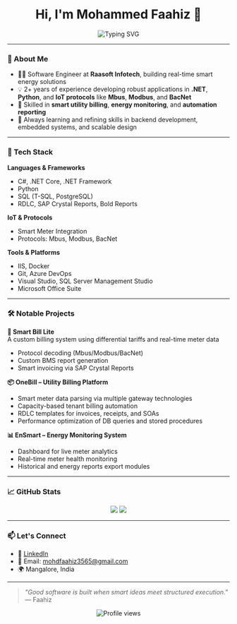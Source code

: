 <h1 align="center">Hi, I'm Mohammed Faahiz 👋</h1>

<p align="center">
  <img src="https://readme-typing-svg.demolab.com?font=Fira+Code&duration=2000&pause=1000&color=00F7FF&center=true&vCenter=true&width=600&lines=Software+Engineer+%7C+IoT+%26+Smart+Meter+Developer;Passionate+about+clean+code+and+smart+solutions" alt="Typing SVG" />
</p>

---

### 💼 About Me

- 👨‍💻 Software Engineer at **Raasoft Infotech**, building real-time smart energy solutions
- 💡 2+ years of experience developing robust applications in **.NET**, **Python**, and **IoT protocols** like **Mbus**, **Modbus**, and **BacNet**
- 🧰 Skilled in **smart utility billing**, **energy monitoring**, and **automation reporting**
- 🧠 Always learning and refining skills in backend development, embedded systems, and scalable design

---

### 🚀 Tech Stack

**Languages & Frameworks**  
- C#, .NET Core, .NET Framework  
- Python  
- SQL (T-SQL, PostgreSQL)  
- RDLC, SAP Crystal Reports, Bold Reports  

**IoT & Protocols**  
- Smart Meter Integration  
- Protocols: Mbus, Modbus, BacNet  

**Tools & Platforms**  
- IIS, Docker  
- Git, Azure DevOps  
- Visual Studio, SQL Server Management Studio  
- Microsoft Office Suite

---

### 🛠️ Notable Projects

**🔌 Smart Bill Lite**  
A custom billing system using differential tariffs and real-time meter data  
- Protocol decoding (Mbus/Modbus/BacNet)  
- Custom BMS report generation  
- Smart invoicing via SAP Crystal Reports

**📦 OneBill – Utility Billing Platform**  
- Smart meter data parsing via multiple gateway technologies  
- Capacity-based tenant billing automation  
- RDLC templates for invoices, receipts, and SOAs  
- Performance optimization of DB queries and stored procedures

**📊 EnSmart – Energy Monitoring System**  
- Dashboard for live meter analytics  
- Real-time meter health monitoring  
- Historical and energy reports export modules

---

### 📈 GitHub Stats

<p align="center">
  <img src="https://github-readme-stats.vercel.app/api?username=yourusername&show_icons=true&theme=tokyonight" />
  <img src="https://github-readme-streak-stats.herokuapp.com/?user=yourusername&theme=tokyonight" />
</p>

---

### 📫 Let's Connect

- 💼 [LinkedIn](https://linkedin.com/in/mohammedfaahiz)
- 📨 Email: mohdfaahiz3565@gmail.com
- 🌍 Mangalore, India

---

> *"Good software is built when smart ideas meet structured execution."* — Faahiz

<p align="center">
  <img src="https://komarev.com/ghpvc/?username=yourusername&style=flat-square&color=blue" alt="Profile views" />
</p>
